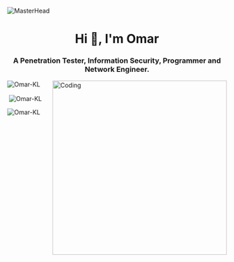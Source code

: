 ![MasterHead](https://mir-s3-cdn-cf.behance.net/project_modules/max_1200/54b6c068097599.5b50bca476b9b.gif)
<h1 align="center">Hi 👋, I'm Omar</h1>
<h3 align="center">A Penetration Tester, Information Security, Programmer and Network Engineer.</h3>
<img align="right" alt="Coding" width="400" src="https://cdn.filestackcontent.com/efbSR18hT5uRKuo0zoMA">

<p align="left"> <img src="https://komarev.com/ghpvc/?username=Omar-KL&label=Profile%20views&color=0e75b6&style=flat" alt="Omar-KL" /> </p>



<p>&nbsp;<img align="center" src="https://github-readme-stats.vercel.app/api?username=Omar-KL&show_icons=true&locale=en" alt="Omar-KL" /></p>

<p><img align="center" src="https://github-readme-streak-stats.herokuapp.com/?user=Omar-KL&" alt="Omar-KL" /></p>
